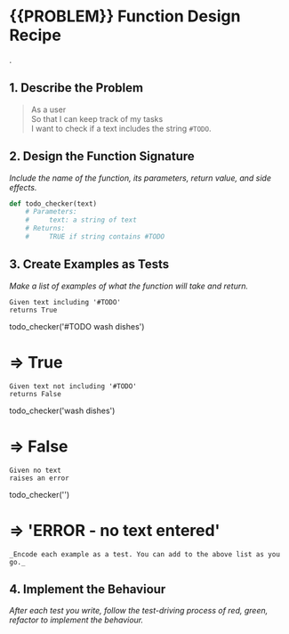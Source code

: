 # {{PROBLEM}} Function Design Recipe

.

## 1. Describe the Problem

> As a user  
> So that I can keep track of my tasks  
> I want to check if a text includes the string `#TODO`.

## 2. Design the Function Signature

_Include the name of the function, its parameters, return value, and side effects._

```python
def todo_checker(text)
    # Parameters: 
    #     text: a string of text
    # Returns:
    #     TRUE if string contains #TODO 

```

## 3. Create Examples as Tests

_Make a list of examples of what the function will take and return._

```
Given text including '#TODO'
returns True
```
todo_checker('#TODO wash dishes')
# => True


```
Given text not including '#TODO'
returns False
```
todo_checker('wash dishes')
# => False

```
Given no text
raises an error
```
todo_checker('')
# => 'ERROR - no text entered'

```
_Encode each example as a test. You can add to the above list as you go._
```

## 4. Implement the Behaviour

_After each test you write, follow the test-driving process of red, green, refactor to implement the behaviour._
